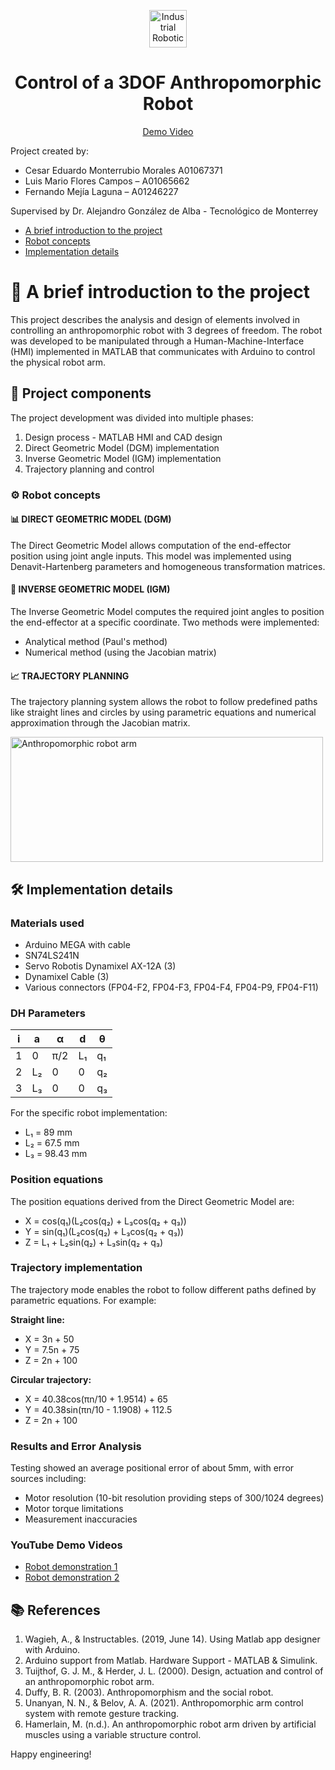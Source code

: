 <p align="center">
  <a href="https://static.platzi.com/media/achievements/badge-analista-negocios-rpa-bcfb39a9-8fc2-48ce-b3c8-d789beaf70e8.png" target="_blank">
    <img alt="Industrial Robotics" src="https://static.platzi.com/media/achievements/badge-analista-negocios-rpa-bcfb39a9-8fc2-48ce-b3c8-d789beaf70e8.png" width="60" />
  </a>
</p>
<h1 align="center">
  Control of a 3DOF Anthropomorphic Robot
</h1>
<p align="center">
  <a href="https://youtu.be/8o4RfsvxuKg" target="_blank">
    Demo Video
  </a>
</p>

Project created by:
- Cesar Eduardo Monterrubio Morales A01067371
- Luis Mario Flores Campos – A01065662
- Fernando Mejía Laguna – A01246227

Supervised by Dr. Alejandro González de Alba - Tecnológico de Monterrey

* [A brief introduction to the project](#-🤖-A-brief-introduction-to-the-project)
* [Robot concepts](#-Robot-concepts)
* [Implementation details](#-Implementation-details)

# 🤖 A brief introduction to the project

This project describes the analysis and design of elements involved in controlling an anthropomorphic robot with 3 degrees of freedom. The robot was developed to be manipulated through a Human-Machine-Interface (HMI) implemented in MATLAB that communicates with Arduino to control the physical robot arm.

## 🔧 Project components

The project development was divided into multiple phases:
1. Design process - MATLAB HMI and CAD design
2. Direct Geometric Model (DGM) implementation
3. Inverse Geometric Model (IGM) implementation
4. Trajectory planning and control

### ⚙️ Robot concepts

#### 📊 DIRECT GEOMETRIC MODEL (DGM)
The Direct Geometric Model allows computation of the end-effector position using joint angle inputs. This model was implemented using Denavit-Hartenberg parameters and homogeneous transformation matrices.

#### 🔄 INVERSE GEOMETRIC MODEL (IGM)
The Inverse Geometric Model computes the required joint angles to position the end-effector at a specific coordinate. Two methods were implemented:
- Analytical method (Paul's method)
- Numerical method (using the Jacobian matrix)

#### 📈 TRAJECTORY PLANNING
The trajectory planning system allows the robot to follow predefined paths like straight lines and circles by using parametric equations and numerical approximation through the Jacobian matrix.

 <img src="https://miro.medium.com/v2/resize:fit:1079/1*3ds-PdxGGMN-ZzJH95_lsA.png" alt="Anthropomorphic robot arm" width="500" height="200">

## 🛠️ Implementation details

### Materials used
- Arduino MEGA with cable
- SN74LS241N 
- Servo Robotis Dynamixel AX-12A (3)
- Dynamixel Cable (3)
- Various connectors (FP04-F2, FP04-F3, FP04-F4, FP04-P9, FP04-F11)

### DH Parameters
| i | a | α | d | θ |
|---|---|---|---|---|
| 1 | 0 | π/2 | L₁ | q₁ |
| 2 | L₂ | 0 | 0 | q₂ |
| 3 | L₃ | 0 | 0 | q₃ |

For the specific robot implementation: 
- L₁ = 89 mm
- L₂ = 67.5 mm
- L₃ = 98.43 mm

### Position equations
The position equations derived from the Direct Geometric Model are:
- X = cos(q₁)(L₂cos(q₂) + L₃cos(q₂ + q₃))
- Y = sin(q₁)(L₂cos(q₂) + L₃cos(q₂ + q₃))
- Z = L₁ + L₂sin(q₂) + L₃sin(q₂ + q₃)

### Trajectory implementation
The trajectory mode enables the robot to follow different paths defined by parametric equations. For example:

**Straight line:**
- X = 3n + 50
- Y = 7.5n + 75
- Z = 2n + 100

**Circular trajectory:**
- X = 40.38cos(πn/10 + 1.9514) + 65
- Y = 40.38sin(πn/10 - 1.1908) + 112.5
- Z = 2n + 100

### Results and Error Analysis
Testing showed an average positional error of about 5mm, with error sources including:
- Motor resolution (10-bit resolution providing steps of 300/1024 degrees)
- Motor torque limitations
- Measurement inaccuracies

### YouTube Demo Videos
- [Robot demonstration 1](https://youtu.be/8o4RfsvxuKg)
- [Robot demonstration 2](https://youtu.be/DBADfP6y6vM)

## 📚 References

1. Wagieh, A., & Instructables. (2019, June 14). Using Matlab app designer with Arduino.
2. Arduino support from Matlab. Hardware Support - MATLAB & Simulink.
3. Tuijthof, G. J. M., & Herder, J. L. (2000). Design, actuation and control of an anthropomorphic robot arm.
4. Duffy, B. R. (2003). Anthropomorphism and the social robot.
5. Unanyan, N. N., & Belov, A. A. (2021). Anthropomorphic arm control system with remote gesture tracking.
6. Hamerlain, M. (n.d.). An anthropomorphic robot arm driven by artificial muscles using a variable structure control.

Happy engineering!
